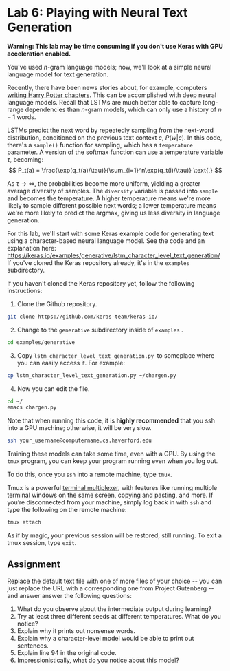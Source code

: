 # Lab 6: Playing with Neural Text Generation

**Warning: This lab may be time consuming if you don't use Keras with GPU acceleration enabled.**

You've used $n$-gram language models; now, we'll look at a simple neural language model for text generation.

Recently, there have been news stories about, for example, computers [writing Harry Potter chapters](http://www.bbc.co.uk/newsbeat/article/42348846/harry-potter-gets-a-weird-new-chapter-from-a-computer).  This can be accomplished with deep neural language models.  Recall that LSTMs are much better able to capture long-range dependencies than $n$-gram models, which can only use a history of $n-1$ words.

LSTMs predict the next word by repeatedly sampling from the next-word distribution, conditioned on the previous text context $c$, $P(w | c)$. In this code, there's a `sample()` function for sampling, which has a `temperature` parameter.  A version of the softmax function can use a temperature variable $\tau$, becoming:
$$
P_t(a) = \frac{\exp(q_t(a)/\tau)}{\sum_{i=1}^n\exp(q_t(i)/\tau)} \text{,}
$$


As $\tau \rightarrow \infty$, the probabilities become more uniform, yielding a greater average diversity of samples.  The `diversity` variable is passed into `sample`  and becomes the temperature.  A higher temperature means we're more likely to sample different possible next words; a lower temperature means we're more likely  to predict the argmax, giving us less diversity in language generation.

For this lab, we'll start with some Keras example code for generating text using a character-based neural language model.  See the code and an explanation here: https://keras.io/examples/generative/lstm_character_level_text_generation/  If you've cloned the Keras repository already, it's in the `examples` subdirectory.

If you haven't cloned the Keras repository yet, follow the following instructions:

1.  Clone the Github repository.

```bash
git clone https://github.com/keras-team/keras-io/
```

2. Change to the `generative` subdirectory inside of  `examples` .

```bash
cd examples/generative
```

3. Copy `lstm_character_level_text_generation.py `to someplace where you can easily access it.  For example:

```bash
cp lstm_character_level_text_generation.py ~/chargen.py
```

4.  Now you can edit the file.

```bash
cd ~/
emacs chargen.py
```

Note that when running this code, it is **highly recommended** that you ssh into a GPU machine; otherwise, it will be very slow.

```bash
ssh your_username@computername.cs.haverford.edu
```

Training these models can take some time, even with a GPU.  By using the `tmux` program, you can keep your program running even when you log out.

To do this, once you `ssh` into a remote machine, type `tmux`.

Tmux is a powerful [terminal multiplexer](https://opensource.com/article/21/5/linux-terminal-multiplexer), with features like running multiple terminal windows on the same screen, copying and pasting, and more.  If you’re disconnected from your machine, simply log back in with `ssh` and type the following on the remote machine:

```bash
tmux attach
```

As if by magic, your previous session will be restored, still running.  To exit a tmux session, type `exit`.



## Assignment

Replace the default text file with one of more files of your choice -- you can just replace the URL with a corresponding one from Project Gutenberg -- and answer answer the following questions:

1.  What do you observe about the intermediate output during learning?
2. Try at least three different seeds at different temperatures.  What do you notice?
3. Explain why it prints out nonsense words.
4.  Explain why a character-level model would be able to print out sentences.
5.  Explain line 94 in the original code.
6.  Impressionistically, what do you notice about this model?



